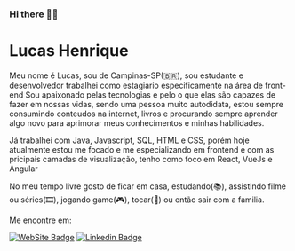 ### Hi there 👋😄

# Lucas Henrique

Meu nome é Lucas, sou de Campinas-SP(🇧🇷), sou estudante e desenvolvedor trabalhei como estagiario especificamente na área de front-end
Sou apaixonado pelas tecnologias e pelo o que elas são capazes de fazer em nossas vidas, sendo uma pessoa muito autodidata, estou sempre consumindo conteudos na internet, livros e procurando sempre aprender algo novo para aprimorar meus conhecimentos e minhas habilidades.

Já trabalhei com Java, Javascript, SQL, HTML e CSS, porém hoje atualmente estou me focado e me especializando em frontend e com as pricipais camadas de visualização,
tenho como foco em React, VueJs e Angular

No meu tempo livre gosto de ficar em casa, estudando(📚), assistindo filme ou séries(🎞️), jogando game(🎮), tocar(🎻) ou então sair com a familia.

Me encontre em:

[![WebSite Badge](https://img.shields.io/badge/Website-lucasablanco.com-black)](https://lucasablanco.tk)
[![Linkedin Badge](https://img.shields.io/badge/-LinkedIn-blue?style=flat-square&logo=Linkedin&logoColor=white&link=https://www.linkedin.com/in/lucas-henrique-blanco/)](https://www.linkedin.com/in/lucas-henrique-blanco/)

<!--<a href="https://www.instagram.com/lucas_ablanco/">
  <img align="left" alt="Rafael Instagram" width="22px" src="https://cdn.jsdelivr.net/npm/simple-icons@v3/icons/instagram.svg" />
</a>
<a href="https://discord.gg/mDxpEh">
  <img align="left" alt="uMago Discord" width="22px" src="https://cdn.jsdelivr.net/npm/simple-icons@v3/icons/discord.svg" />
</a>

<!--
**lblanco1/lblanco1** is a ✨ _special_ ✨ repository because its `README.md` (this file) appears on your GitHub profile.

Here are some ideas to get you started:

- 🔭 I’m currently working on ...
- 🌱 I’m currently learning ...
- 👯 I’m looking to collaborate on ...
- 🤔 I’m looking for help with ...
- 💬 Ask me about ...
- 📫 How to reach me: ...
- 😄 Pronouns: ...
- ⚡ Fun fact: ...
-->
